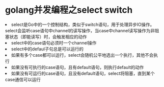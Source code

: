 <h1>golang并发编程之select switch</h1>
<li>select是Go中的一个控制结构，类似于switch语句，用于处理异步IO操作。select会监听case语句中channel的读写操作，当case中channel读写操作为非阻塞状态（即能读写）时，会触发相应的动作</li>
<li>select中的case语句必须时一个channel操作</li>
<li>select中的defaul子句总是可以运行的</li>
<li>如果有多个case都可以运行，select会随机公平地选出一个执行，其他不会执行</li>
<li>如果没有可执行的case语句，且有default语句，则执行default的动作</li>
<li>如果没有可运行的case语句，且没有default语句，select将阻塞，直到某个case通信可以运行</li>